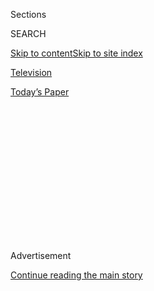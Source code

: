 <div id="app">

<div>

<div>

<div>

<div class="NYTAppHideMasthead css-1q2w90k e1suatyy0">

<div class="section css-ui9rw0 e1suatyy2">

<div class="css-eph4ug er09x8g0">

<div class="css-6n7j50">

</div>

<span class="css-1dv1kvn">Sections</span>

<div class="css-10488qs">

<span class="css-1dv1kvn">SEARCH</span>

</div>

[Skip to content](#site-content)[Skip to site index](#site-index)

</div>

<div id="masthead-section-label" class="css-1wr3we4 eaxe0e00">

[Television](https://www.nytimes.com/section/arts/television)

</div>

<div class="css-10698na e1huz5gh0">

</div>

</div>

<div id="masthead-bar-one" class="section hasLinks css-15hmgas e1csuq9d3">

<div class="css-uqyvli e1csuq9d0">

</div>

<div class="css-1uqjmks e1csuq9d1">

</div>

<div class="css-9e9ivx">

[](https://myaccount.nytimes.com/auth/login?response_type=cookie&client_id=vi)

</div>

<div class="css-1bvtpon e1csuq9d2">

[Today’s Paper](https://www.nytimes.com/section/todayspaper)

</div>

</div>

</div>

</div>

<div data-aria-hidden="false">

<div id="site-content" role="main">

<div>

<div class="css-1aor85t" style="opacity:0.000000001;z-index:-1;visibility:hidden">

<div class="css-1hqnpie">

<div class="css-epjblv">

<span class="css-17xtcya">[Television](/section/arts/television)</span><span class="css-x15j1o">|</span><span class="css-fwqvlz">Watch
This: ‘Never Have I Ever’</span>

</div>

<div class="css-k008qs">

<div class="css-1iwv8en">

<span class="css-18z7m18"></span>

<div>

</div>

</div>

<span class="css-1n6z4y">https://nyti.ms/3f2hacf</span>

<div class="css-1705lsu">

<div class="css-4xjgmj">

<div class="css-4skfbu" role="toolbar" data-aria-label="Social Media Share buttons, Save button, and Comments Panel with current comment count" data-testid="share-tools">

  - 
  - 
  - 
  - 
    
    <div class="css-6n7j50">
    
    </div>

  - 

</div>

</div>

</div>

</div>

</div>

</div>

<div id="NYT_TOP_BANNER_REGION" class="css-13pd83m">

</div>

<div id="top-wrapper" class="css-1sy8kpn">

<div id="top-slug" class="css-l9onyx">

Advertisement

</div>

[Continue reading the main story](#after-top)

<div class="ad top-wrapper" style="text-align:center;height:100%;display:block;min-height:250px">

<div id="top" class="place-ad" data-position="top" data-size-key="top">

</div>

</div>

<div id="after-top">

</div>

</div>

<div>

<div id="sponsor-wrapper" class="css-1hyfx7x">

<div id="sponsor-slug" class="css-19vbshk">

Supported by

</div>

[Continue reading the main story](#after-sponsor)

<div id="sponsor" class="ad sponsor-wrapper" style="text-align:center;height:100%;display:block">

</div>

<div id="after-sponsor">

</div>

</div>

<div class="css-186x18t">

Watching

</div>

<div class="css-1vkm6nb ehdk2mb0">

# Watch This: ‘Never Have I Ever’

</div>

The new Netflix series was cocreated by Mindy Kaling. Or watch another,
albeit darker, new coming-of-age story on Hulu, “Normal People.”

<div class="css-18e8msd">

<div class="css-vp77d3 epjyd6m0">

<div class="css-hus3qt ey68jwv0" data-aria-hidden="true">

[![Margaret
Lyons](https://static01.nyt.com/images/2018/06/13/multimedia/author-margaret-lyons/author-margaret-lyons-thumbLarge.jpg
"Margaret Lyons")](https://www.nytimes.com/by/margaret-lyons)

</div>

<div class="css-1baulvz">

By [<span class="css-1baulvz last-byline" itemprop="name">Margaret
Lyons</span>](https://www.nytimes.com/by/margaret-lyons)

</div>

</div>

  - April 27, 2020

  - 
    
    <div class="css-4xjgmj">
    
    <div class="css-d8bdto" role="toolbar" data-aria-label="Social Media Share buttons, Save button, and Comments Panel with current comment count" data-testid="share-tools">
    
      - 
      - 
      - 
      - 
        
        <div class="css-6n7j50">
        
        </div>
    
      - 
    
    </div>
    
    </div>

</div>

</div>

<div class="section meteredContent css-1r7ky0e" name="articleBody" itemprop="articleBody">

<div class="css-1fanzo5 StoryBodyCompanionColumn">

<div class="css-53u6y8">

*Every Monday, Wednesday and Friday, our TV critic Margaret Lyons offers
hyper-specific viewing recommendations in our Watching newsletter. Read
her latest picks below, and* [*sign up for the Watching newsletter
here*](https://www.nytimes.com/newsletters/watching)*.*

## Watch if … you want to enjoy a range of human emotions but mostly happiness

</div>

</div>

<div class="css-79elbk" data-testid="photoviewer-wrapper">

<div class="css-z3e15g" data-testid="photoviewer-wrapper-hidden">

</div>

<div class="css-1a48zt4 ehw59r15" data-testid="photoviewer-children">

![<span class="css-16f3y1r e13ogyst0" data-aria-hidden="true">From left,
Lee Rodriguez, Ramona Young and Maitreyi Ramakrishnan in “Never Have I
Ever.”</span><span class="css-cnj6d5 e1z0qqy90" itemprop="copyrightHolder"><span class="css-1ly73wi e1tej78p0">Credit...</span><span>Lara
Solanki/Netflix ©
2020</span></span>](https://static01.nyt.com/images/2020/04/27/arts/27Watching-Never/27Watching-Never-articleLarge.jpg?quality=75&auto=webp&disable=upscale)

</div>

</div>

<div class="css-1fanzo5 StoryBodyCompanionColumn">

<div class="css-53u6y8">

**‘Never Have I Ever’**  
**When to watch:** Now, on
[Netflix](https://www.netflix.com/title/80179190).

This coming-of-age dramedy, created by Lang Fisher and Mindy Kaling,
centers on Devi (Maitreyi Ramakrishnan), a high schooler trying to turn
over a new leaf. Last year, her father died and she had a bout of
psychosomatic paralysis. This year, she is determined to expand her
horizons, specifically in the romance department. “Never” moves like a
teen comedy and has a sort of “Mean Girls” gloss on high school in terms
of its anthropology of teendom and its school aesthetic. But it’s rooted
in a “My So-Called Life” realm of sincerity and candor — in that
adolescent inability to triage, where everything is the most important
thing and being alive is humiliating.

But instead of Devi narrating à la Angela Chase, the voice over is from
the tennis player John McEnroe — whom Devi relates to because she, too,
struggles to control her anger.

</div>

</div>

<div class="css-1fanzo5 StoryBodyCompanionColumn">

<div class="css-53u6y8">

“Never” is funny, it’s distinctive, it can play “Frasier”-style sitcom
farce or “Jane the Virgin”-style intergenerational weeping. I watched
all 10 half-hour episodes in a sitting, and it was certainly the best
quarantine night I’ve had — and the best TV night over all since I
watched Season 2 of “Fleabag” the night before I went on a beach
vacation with my best friend. It’s a knockout. If you like ambitious
comedies and amazing vibes, watch this.

## … you prefer a darker spectrum of human emotions

</div>

</div>

<div class="css-79elbk" data-testid="photoviewer-wrapper">

<div class="css-z3e15g" data-testid="photoviewer-wrapper-hidden">

</div>

<div class="css-1a48zt4 ehw59r15" data-testid="photoviewer-children">

<div class="css-1xdhyk6 erfvjey0">

<span class="css-1ly73wi e1tej78p0">Image</span>

<div class="css-zjzyr8">

<div data-testid="lazyimage-container" style="height:257.77777777777777px">

</div>

</div>

</div>

<span class="css-16f3y1r e13ogyst0" data-aria-hidden="true">Daisy
Edgar-Jones, left, and Paul Mescal in “Normal
People.”</span><span class="css-cnj6d5 e1z0qqy90" itemprop="copyrightHolder"><span class="css-1ly73wi e1tej78p0">Credit...</span><span>Hulu</span></span>

</div>

</div>

<div class="css-1fanzo5 StoryBodyCompanionColumn">

<div class="css-53u6y8">

**‘Normal People’**  
**When to watch:** Starting Wednesday, on
[Hulu](https://www.hulu.com/series/normal-people-57048262-2ca5-41ee-9b57-53bb9b9e1596).

If you prefer your coming-of-age stories much more grounded and gray,
watch this fantastic adaptation of Sally Rooney’s 2018 novel. Marianne
(Daisy Edgar-Jones) and Connell (Paul Mescal) are in high school in
Ireland when they meet, and they fall into a tortured romance that winds
through their college years in Dublin. They love each other terribly —
as in a lot, but also as in they’re extremely bad it — and heartbreak
and self-recrimination abound. The show can be so austere that it feels
as if it needs your own breath to fill its lungs, which creates an
almost jarring sense of intimacy; you understand why Marianne and
Connell cling so intensely to their [robust sexual
compatibility](https://www.nytimes.com/2020/04/17/arts/television/normal-people-hulu.html).
It’s the most alive either of them ever seems.

There are 12 half-hour episodes, and they’re quite intense and heavy. I
encourage you to break them up over multiple days of viewing, and if you
are feeling very wistful about a young love, maybe break it down over
even more days of viewing.

## Also this week

</div>

</div>

<div class="css-79elbk" data-testid="photoviewer-wrapper">

<div class="css-z3e15g" data-testid="photoviewer-wrapper-hidden">

</div>

<div class="css-1a48zt4 ehw59r15" data-testid="photoviewer-children">

<div class="css-1xdhyk6 erfvjey0">

<span class="css-1ly73wi e1tej78p0">Image</span>

<div class="css-zjzyr8">

<div data-testid="lazyimage-container" style="height:257.77777777777777px">

</div>

</div>

</div>

<span class="css-16f3y1r e13ogyst0" data-aria-hidden="true">Jason Segel
in the season finale of “Dispatches from
Elsewhere.”</span><span class="css-cnj6d5 e1z0qqy90" itemprop="copyrightHolder"><span class="css-1ly73wi e1tej78p0">Credit...</span><span>Jessica
Kourkounis/AMC</span></span>

</div>

</div>

<div class="css-1fanzo5 StoryBodyCompanionColumn">

<div class="css-53u6y8">

  - Season finales this week include: **“Prodigal Son”** (Monday at 9
    p.m. on Fox), **“Breeders”** (Monday at 10 p.m. on FX),
    **“Dispatches from Elsewhere”** (Monday at 10 p.m. on AMC) and
    **“Better Things”** (Thursday at 10 p.m. on FX).

  - There’s a special no-sports episode of **“Real Sports With Bryant
    Gumbel”** Tuesday at 10 p.m. on HBO.

  - The **“Parks and Recreation”** coronavirus special episode airs
    Thursday at 8:30 p.m. on NBC.

</div>

</div>

</div>

<div>

</div>

<div>

</div>

<div>

</div>

<div>

<div id="bottom-wrapper" class="css-1ede5it">

<div id="bottom-slug" class="css-l9onyx">

Advertisement

</div>

[Continue reading the main story](#after-bottom)

<div id="bottom" class="ad bottom-wrapper" style="text-align:center;height:100%;display:block;min-height:90px">

</div>

<div id="after-bottom">

</div>

</div>

</div>

</div>

</div>

## Site Index

<div>

</div>

## Site Information Navigation

  - [© <span>2020</span> <span>The New York Times
    Company</span>](https://help.nytimes.com/hc/en-us/articles/115014792127-Copyright-notice)

<!-- end list -->

  - [NYTCo](https://www.nytco.com/)
  - [Contact
    Us](https://help.nytimes.com/hc/en-us/articles/115015385887-Contact-Us)
  - [Work with us](https://www.nytco.com/careers/)
  - [Advertise](https://nytmediakit.com/)
  - [T Brand Studio](http://www.tbrandstudio.com/)
  - [Your Ad
    Choices](https://www.nytimes.com/privacy/cookie-policy#how-do-i-manage-trackers)
  - [Privacy](https://www.nytimes.com/privacy)
  - [Terms of
    Service](https://help.nytimes.com/hc/en-us/articles/115014893428-Terms-of-service)
  - [Terms of
    Sale](https://help.nytimes.com/hc/en-us/articles/115014893968-Terms-of-sale)
  - [Site Map](https://spiderbites.nytimes.com)
  - [Help](https://help.nytimes.com/hc/en-us)
  - [Subscriptions](https://www.nytimes.com/subscription?campaignId=37WXW)

</div>

</div>

</div>

</div>
